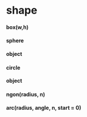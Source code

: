 # shape
#### box(w,h)



#### sphere
**object**



#### circle
**object**



#### ngon(radius, n)



#### arc(radius, angle, n, start = 0)





